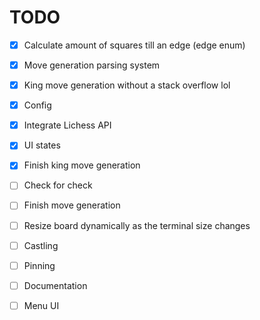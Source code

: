 # TODO

- [x] Calculate amount of squares till an edge (edge enum)
- [x] Move generation parsing system
- [x] King move generation without a stack overflow lol
- [x] Config
- [x] Integrate Lichess API
- [x] UI states
- [x] Finish king move generation

- [ ] Check for check
- [ ] Finish move generation
- [ ] Resize board dynamically as the terminal size changes
- [ ] Castling
- [ ] Pinning
- [ ] Documentation
- [ ] Menu UI
